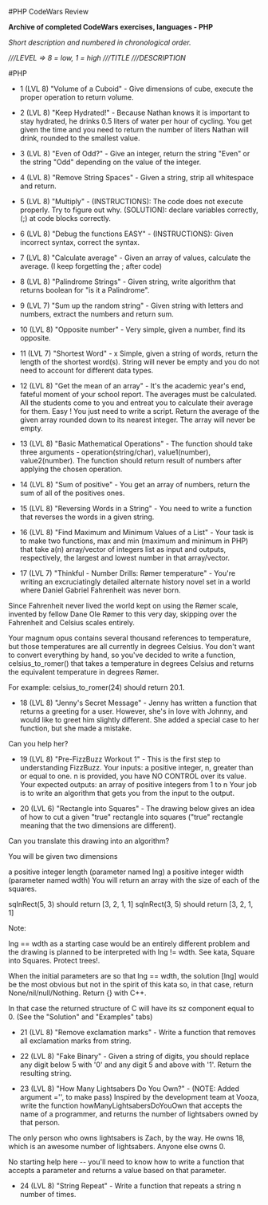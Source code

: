 #PHP CodeWars Review

**Archive of completed CodeWars exercises, languages - PHP**

*Short description and numbered in chronological order.*

*///LEVEL => 8 = low, 1 = high*
*///TITLE*
*///DESCRIPTION*

#PHP

- 1 (LVL 8) "Volume of a Cuboid" - Give dimensions of cube, execute the proper operation to return volume.

- 2 (LVL 8) "Keep Hydrated!" - Because Nathan knows it is important to stay hydrated, he drinks 0.5 liters of water per hour of
 cycling.
 You get given the time and you need to return the number of liters Nathan will drink, rounded to the smallest value.

- 3 (LVL 8) "Even of Odd?" - Give an integer, return the string "Even" or the string "Odd" depending on the value of the integer.

- 4 (LVL 8) "Remove String Spaces" - Given a string, strip all whitespace and return.

- 5 (LVL 8) "Multiply" - (INSTRUCTIONS): The code does not execute properly. Try to figure out why.
                 (SOLUTION): declare variables correctly, (;) at code blocks correctly.

- 6 (LVL 8) "Debug the functions EASY" - (INSTRUCTIONS): Given incorrect syntax, correct the syntax.

- 7 (LVL 8) "Calculate average" - Given an array of values, calculate the average. (I keep forgetting the ; after code)

- 8 (LVL 8) "Palindrome Strings" - Given string, write algorithm that returns boolean for "is it a Palindrome".

- 9 (LVL 7) "Sum up the random string" - Given string with letters and numbers, extract the numbers and return sum.

- 10 (LVL 8) "Opposite number" - Very simple, given a number, find its opposite.

- 11 (LVL 7) "Shortest Word" - x Simple, given a string of words, return the length of the shortest word(s). String will never be
 empty and you do not need to account for different data types.

- 12 (LVL 8) "Get the mean of an array" - It's the academic year's end, fateful moment of your school report. The averages must be
 calculated. All the students come to you and entreat you to calculate their average for them. Easy ! You just need to write a
 script.
 Return the average of the given array rounded down to its nearest integer.
 The array will never be empty.

- 13 (LVL 8) "Basic Mathematical Operations" - The function should take three arguments - operation(string/char),
 value1(number), value2(number). The function should return result of numbers after applying the chosen operation.

- 14 (LVL 8) "Sum of positive" - You get an array of numbers, return the sum of all of the positives ones.

- 15 (LVL 8) "Reversing Words in a String" - You need to write a function that reverses the words in a given string.

- 16 (LVL 8) "Find Maximum and Minimum Values of a List" - Your task is to make two functions, max and min (maximum and minimum in
 PHP) that take a(n) array/vector of integers list as input and outputs, respectively, the largest and lowest number in that
 array/vector.

- 17 (LVL 7) "Thinkful - Number Drills: Rømer temperature" - You're writing an excruciatingly detailed alternate history novel set
 in a world where Daniel Gabriel Fahrenheit was never born.

 Since Fahrenheit never lived the world kept on using the Rømer scale, invented by fellow Dane Ole Rømer to this very day, skipping
 over the Fahrenheit and Celsius scales entirely.

 Your magnum opus contains several thousand references to temperature, but those temperatures are all currently in degrees Celsius.
 You don't want to convert everything by hand, so you've decided to write a function, celsius_to_romer() that takes a temperature in
 degrees Celsius and returns the equivalent temperature in degrees Rømer.

 For example: celsius_to_romer(24) should return 20.1.

 - 18 (LVL 8) "Jenny's Secret Message" - Jenny has written a function that returns a greeting for a user. However,
 she's in love with Johnny, and would like to greet him slightly different. She added a special case to her function,
 but she made a mistake.

 Can you help her?

- 19 (LVL 8) "Pre-FizzBuzz Workout 1" -  This is the first step to understanding FizzBuzz.
 Your inputs: a positive integer, n, greater than or equal to one. n is provided, you have NO CONTROL over its value.
 Your expected outputs: an array of positive integers from 1 to n
 Your job is to write an algorithm that gets you from the input to the output.

- 20 (LVL 6) "Rectangle into Squares" - The drawing below gives an idea of how to cut a given "true" rectangle into squares ("true"
 rectangle meaning that the two dimensions are different).

 Can you translate this drawing into an algorithm?

 You will be given two dimensions

 a positive integer length (parameter named lng)
 a positive integer width (parameter named wdth)
 You will return an array with the size of each of the squares.

  sqInRect(5, 3) should return [3, 2, 1, 1]
  sqInRect(3, 5) should return [3, 2, 1, 1]

 Note:

 lng == wdth as a starting case would be an entirely different problem and the drawing is planned to be interpreted with lng !=
 wdth. See kata, Square into Squares. Protect trees!.

 When the initial parameters are so that lng == wdth, the solution [lng] would be the most obvious but not in the spirit of this
 kata so, in that case, return None/nil/null/Nothing. Return {} with C++.

 In that case the returned structure of C will have its sz component equal to 0. (See the "Solution" and "Examples" tabs)

- 21 (LVL 8) "Remove exclamation marks" - Write a function that removes all exclamation marks from string.

- 22 (LVL 8) "Fake Binary" - Given a string of digits, you should replace any digit below 5 with '0' and any digit 5 and above with '1'.
 Return the resulting string.

- 23 (LVL 8) "How Many Lightsabers Do You Own?" - (NOTE: Added argument ='', to make pass)
 Inspired by the development team at Vooza, write the function howManyLightsabersDoYouOwn that accepts the name of a programmer, and
 returns the number of lightsabers owned by that person.

 The only person who owns lightsabers is Zach, by the way. He owns 18, which is an awesome number of lightsabers. Anyone else owns 0.

 No starting help here -- you'll need to know how to write a function that accepts a parameter and returns a value based on that
 parameter.

- 24 (LVL 8) "String Repeat" - Write a function that repeats a string n number of times.
